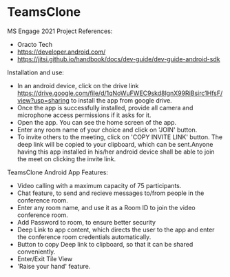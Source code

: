 # TeamsClone
MS Engage 2021 Project 
References: 
*	Oracto Tech
*	 https://developer.android.com/ 
*	https://jitsi.github.io/handbook/docs/dev-guide/dev-guide-android-sdk

Installation and use:
* In an android device, click on the drive link https://drive.google.com/file/d/1qNoWuFWEC9skd8lgnX99RiBsirc1HfsF/view?usp=sharing to install the app from google drive.
* Once the app is successfully installed, provide all camera and microphone access permissions if it asks for it.
* Open the app. You can see the home screen of the app.
* Enter any room name of your choice and click on 'JOIN' button.
* To invite others to the meeting, click on 'COPY  INVITE LINK' button. The deep link will be copied to your clipboard, which can be sent.Anyone having this app installed in his/her android device shall be able to join the meet on clicking the invite link.


TeamsClone Android App Features:
* Video calling with a maximum capacity of 75 participants.
* Chat feature, to send and recieve messages to/from people in the conference room.
* Enter any room name, and use it as a Room ID to join the video conference room.
* Add Password to room, to ensure better security
* Deep Link to app content, which directs the user to the app and enter the conference room credentials automatically.
* Button to copy Deep link to clipboard, so that it can be shared conveniently.
* Enter/Exit Tile View
* 'Raise your hand' feature.

